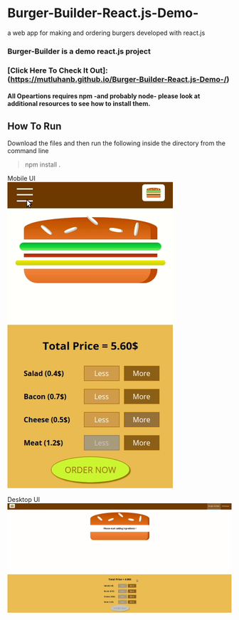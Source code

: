 # Burger-Builder-React.js-Demo-
a web app for making and ordering burgers developed with react.js


### Burger-Builder is a demo react.js project

### [Click Here To Check It Out]: (https://mutluhanb.github.io/Burger-Builder-React.js-Demo-/)

#### All Opeartions requires npm -and probably node- please look at additional resources to see how to install them.

## How To Run
 Download the files and then run the following inside the directory from the command line
 > npm install .
 
Mobile UI <br>
![](/demoMobile.gif)
 
Desktop UI
![](/demoDesktop.gif)

